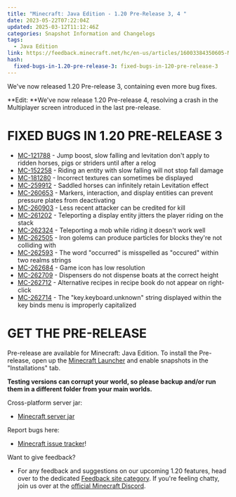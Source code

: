 ```yaml
---
title: "Minecraft: Java Edition - 1.20 Pre-Release 3, 4 "
date: 2023-05-22T07:22:04Z
updated: 2025-03-12T11:12:46Z
categories: Snapshot Information and Changelogs
tags:
  - Java Edition
link: https://feedback.minecraft.net/hc/en-us/articles/16003384350605-Minecraft-Java-Edition-1-20-Pre-Release-3-4
hash:
  fixed-bugs-in-1.20-pre-release-3: fixed-bugs-in-120-pre-release-3
---
```


We've now released 1.20 Pre-release 3, containing even more bug fixes.

**Edit: **We've now release 1.20 Pre-release 4, resolving a crash in the Multiplayer screen introduced in the last pre-release.

# FIXED BUGS IN 1.20 PRE-RELEASE 3

- [MC-121788](https://bugs.mojang.com/browse/MC-121788) - Jump boost, slow falling and levitation don't apply to ridden horses, pigs or striders until after a relog
- [MC-152258](https://bugs.mojang.com/browse/MC-152258) - Riding an entity with slow falling will not stop fall damage
- [MC-181280](https://bugs.mojang.com/browse/MC-181280) - Incorrect textures can sometimes be displayed
- [MC-259912](https://bugs.mojang.com/browse/MC-259912) - Saddled horses can infinitely retain Levitation effect
- [MC-260653](https://bugs.mojang.com/browse/MC-260653) - Markers, interaction, and display entities can prevent pressure plates from deactivating
- [MC-260903](https://bugs.mojang.com/browse/MC-260903) - Less recent attacker can be credited for kill
- [MC-261202](https://bugs.mojang.com/browse/MC-261202) - Teleporting a display entity jitters the player riding on the stack
- [MC-262324](https://bugs.mojang.com/browse/MC-262324) - Teleporting a mob while riding it doesn't work well
- [MC-262505](https://bugs.mojang.com/browse/MC-262505) - Iron golems can produce particles for blocks they're not colliding with
- [MC-262593](https://bugs.mojang.com/browse/MC-262593) - The word "occurred" is misspelled as "occured" within two realms strings
- [MC-262684](https://bugs.mojang.com/browse/MC-262684) - Game icon has low resolution
- [MC-262709](https://bugs.mojang.com/browse/MC-262709) - Dispensers do not dispense boats at the correct height
- [MC-262712](https://bugs.mojang.com/browse/MC-262712) - Alternative recipes in recipe book do not appear on right-click
- [MC-262714](https://bugs.mojang.com/browse/MC-262714) - The "key.keyboard.unknown" string displayed within the key binds menu is improperly capitalized

# GET THE PRE-RELEASE

Pre-release are available for Minecraft: Java Edition. To install the Pre-release, open up the [Minecraft Launcher](https://www.minecraft.net/download.html) and enable snapshots in the "Installations" tab.

**Testing versions can corrupt your world, so please backup and/or run them in a different folder from your main worlds.**

Cross-platform server jar:

- [Minecraft server jar](https://piston-data.mojang.com/v1/objects/04b889e29aeffc23d2a3ebdd7e728184d9441e02/server.jar)

Report bugs here:

- [Minecraft issue tracker](https://bugs.mojang.com/projects/MC/summary)!

Want to give feedback?

- For any feedback and suggestions on our upcoming 1.20 features, head over to the dedicated [Feedback site category](https://aka.ms/MC120Feedback). If you're feeling chatty, join us over at the [official Minecraft Discord](https://discordapp.com/invite/minecraft).
